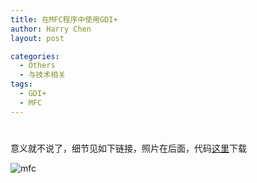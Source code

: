 ```yaml
---
title: 在MFC程序中使用GDI+
author: Harry Chen
layout: post

categories:
  - Others
  - 与技术相关
tags:
  - GDI+
  - MFC
---
```

# 

  意义就不说了，细节见如下链接，照片在后面，代码[这里][1]下载



![mfc][2]

   [1]: http://www.roybit.com/wp-content/uploads/2011/08/mfcgdiplus.rar (mfcgdiplus)
   [2]: http://www.roybit.com/wp-content/uploads/2011/08/mfc_thumb.png (mfc)
